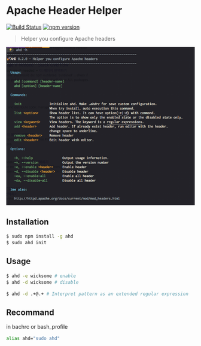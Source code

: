 # Apache Header Helper

[![Build Status](https://travis-ci.org/wicksome/ahd.svg?branch=master)](https://travis-ci.org/wicksome/ahd)
[![npm version](https://badge.fury.io/js/ahd.svg)](https://badge.fury.io/js/ahd)

> Helper you configure Apache headers

![help](./help-2017-04-05.png)

## Installation

```bash
$ sudo npm install -g ahd
$ sudo ahd init
```

## Usage

```bash
$ ahd -e wicksome # enable
$ ahd -d wicksome # disable
```

```bash
$ ahd -d .+@.+ # Interpret pattern as an extended regular expression
```

## Recommand

in bachrc or bash_profile

```bash
alias ahd="sudo ahd"
```